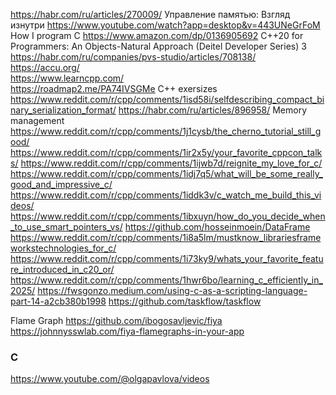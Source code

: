 https://habr.com/ru/articles/270009/ Управление памятью: Взгляд изнутри
https://www.youtube.com/watch?app=desktop&v=443UNeGrFoM How I program C
https://www.amazon.com/dp/0136905692   C++20 for Programmers: An Objects-Natural Approach (Deitel Developer Series) 3
https://habr.com/ru/companies/pvs-studio/articles/708138/
https://accu.org/  
https://www.learncpp.com/  
https://roadmap2.me/PA74IVSGMe C++ exersizes
https://www.reddit.com/r/cpp/comments/1isd58i/selfdescribing_compact_binary_serialization_format/ 
https://habr.com/ru/articles/896958/  Memory management
https://www.reddit.com/r/cpp/comments/1j1cysb/the_cherno_tutorial_still_good/
https://www.reddit.com/r/cpp/comments/1ir2x5y/your_favorite_cppcon_talks/
https://www.reddit.com/r/cpp/comments/1ijwb7d/reignite_my_love_for_c/
https://www.reddit.com/r/cpp/comments/1idj7q5/what_will_be_some_really_good_and_impressive_c/
https://www.reddit.com/r/cpp/comments/1iddk3v/c_watch_me_build_this_videos/
https://www.reddit.com/r/cpp/comments/1ibxuyn/how_do_you_decide_when_to_use_smart_pointers_vs/
https://github.com/hosseinmoein/DataFrame
https://www.reddit.com/r/cpp/comments/1i8a5lm/mustknow_librariesframeworkstechnologies_for_c/
https://www.reddit.com/r/cpp/comments/1i73ky9/whats_your_favorite_feature_introduced_in_c20_or/
https://www.reddit.com/r/cpp/comments/1hwr6bo/learning_c_efficiently_in_2025/
https://fwsgonzo.medium.com/using-c-as-a-scripting-language-part-14-a2cb380b1998
https://github.com/taskflow/taskflow

Flame Graph
https://github.com/ibogosavljevic/fiya
https://johnnysswlab.com/fiya-flamegraphs-in-your-app

### C

https://www.youtube.com/@olgapavlova/videos
